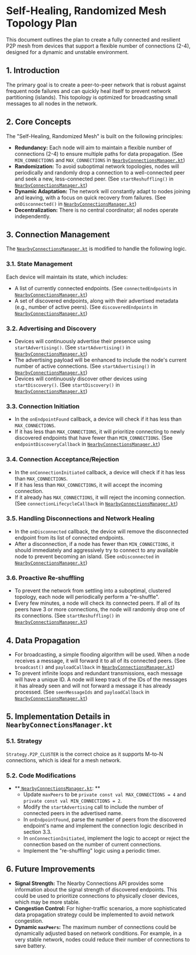 # Self-Healing, Randomized Mesh Topology Plan

This document outlines the plan to create a fully connected and resilient P2P mesh from devices that
support a flexible number of connections (2-4), designed for a dynamic and unstable environment.

## 1. Introduction

The primary goal is to create a peer-to-peer network that is robust against frequent node failures
and can quickly heal itself to prevent network partitioning (islands). This topology is optimized
for broadcasting small messages to all nodes in the network.

## 2. Core Concepts

The "Self-Healing, Randomized Mesh" is built on the following principles:

- **Redundancy:** Each node will aim to maintain a flexible number of connections (2-4) to ensure
  multiple paths for data propagation. (See `MIN_CONNECTIONS` and `MAX_CONNECTIONS` in [
  `NearbyConnectionsManager.kt`](../app/src/main/java/info/benjaminhill/localmesh2/NearbyConnectionsManager.kt))
- **Randomization:** To avoid suboptimal network topologies, nodes will periodically and randomly
  drop a connection to a well-connected peer and seek a new, less-connected peer. (See
  `startReshuffling()` in [
  `NearbyConnectionsManager.kt`](../app/src/main/java/info/benjaminhill/localmesh2/NearbyConnectionsManager.kt))
- **Dynamic Adaptation:** The network will constantly adapt to nodes joining and leaving, with a
  focus on quick recovery from failures. (See `onDisconnected()` in [
  `NearbyConnectionsManager.kt`](../app/src/main/java/info/benjaminhill/localmesh2/NearbyConnectionsManager.kt))
- **Decentralization:** There is no central coordinator; all nodes operate independently.

## 3. Connection Management

The [
`NearbyConnectionsManager.kt`](../app/src/main/java/info/benjaminhill/localmesh2/NearbyConnectionsManager.kt)
is modified to handle the following logic.

### 3.1. State Management

Each device will maintain its state, which includes:

- A list of currently connected endpoints. (See `connectedEndpoints` in [
  `NearbyConnectionsManager.kt`](../app/src/main/java/info/benjaminhill/localmesh2/NearbyConnectionsManager.kt))
- A set of discovered endpoints, along with their advertised metadata (e.g., number of active
  peers). (See `discoveredEndpoints` in [
  `NearbyConnectionsManager.kt`](../app/src/main/java/info/benjaminhill/localmesh2/NearbyConnectionsManager.kt))

### 3.2. Advertising and Discovery

- Devices will continuously advertise their presence using `startAdvertising()`. (See
  `startAdvertising()` in [
  `NearbyConnectionsManager.kt`](../app/src/main/java/info/benjaminhill/localmesh2/NearbyConnectionsManager.kt))
- The advertising payload will be enhanced to include the node's current number of active
  connections. (See `startAdvertising()` in [
  `NearbyConnectionsManager.kt`](../app/src/main/java/info/benjaminhill/localmesh2/NearbyConnectionsManager.kt))
- Devices will continuously discover other devices using `startDiscovery()`. (See `startDiscovery()`
  in [
  `NearbyConnectionsManager.kt`](../app/src/main/java/info/benjaminhill/localmesh2/NearbyConnectionsManager.kt))

### 3.3. Connection Initiation

- In the `onEndpointFound` callback, a device will check if it has less than `MAX_CONNECTIONS`.
- If it has less than `MAX_CONNECTIONS`, it will prioritize connecting to newly discovered endpoints
  that have fewer than `MIN_CONNECTIONS`. (See `endpointDiscoveryCallback` in [
  `NearbyConnectionsManager.kt`](../app/src/main/java/info/benjaminhill/localmesh2/NearbyConnectionsManager.kt))

### 3.4. Connection Acceptance/Rejection

- In the `onConnectionInitiated` callback, a device will check if it has less than
  `MAX_CONNECTIONS`.
- If it has less than `MAX_CONNECTIONS`, it will accept the incoming connection.
- If it already has `MAX_CONNECTIONS`, it will reject the incoming connection. (See
  `connectionLifecycleCallback` in [
  `NearbyConnectionsManager.kt`](../app/src/main/java/info/benjaminhill/localmesh2/NearbyConnectionsManager.kt))

### 3.5. Handling Disconnections and Network Healing

- In the `onDisconnected` callback, the device will remove the disconnected endpoint from its list
  of connected endpoints.
- After a disconnection, if a node has fewer than `MIN_CONNECTIONS`, it should immediately and
  aggressively try to connect to any available node to prevent becoming an island. (See
  `onDisconnected` in [
  `NearbyConnectionsManager.kt`](../app/src/main/java/info/benjaminhill/localmesh2/NearbyConnectionsManager.kt))

### 3.6. Proactive Re-shuffling

- To prevent the network from settling into a suboptimal, clustered topology, each node will
  periodically perform a "re-shuffle".
- Every few minutes, a node will check its connected peers. If all of its peers have 3 or more
  connections, the node will randomly drop one of its connections. (See `startReshuffling()` in [
  `NearbyConnectionsManager.kt`](../app/src/main/java/info/benjaminhill/localmesh2/NearbyConnectionsManager.kt))

## 4. Data Propagation

- For broadcasting, a simple flooding algorithm will be used. When a node receives a message, it
  will forward it to all of its connected peers. (See `broadcast()` and `payloadCallback` in [
  `NearbyConnectionsManager.kt`](../app/src/main/java/info/benjaminhill/localmesh2/NearbyConnectionsManager.kt))
- To prevent infinite loops and redundant transmissions, each message will have a unique ID. A node
  will keep track of the IDs of the messages it has already seen and will not forward a message it
  has already processed. (See `seenMessageIds` and `payloadCallback` in [
  `NearbyConnectionsManager.kt`](../app/src/main/java/info/benjaminhill/localmesh2/NearbyConnectionsManager.kt))

## 5. Implementation Details in `NearbyConnectionsManager.kt`

### 5.1. Strategy

`Strategy.P2P_CLUSTER` is the correct choice as it supports M-to-N connections, which is ideal for a
mesh network.

### 5.2. Code Modifications

- **[
  `NearbyConnectionsManager.kt`](../app/src/main/java/info/benjaminhill/localmesh2/NearbyConnectionsManager.kt):
  **
    - Update `maxPeers` to be `private const val MAX_CONNECTIONS = 4` and
      `private const val MIN_CONNECTIONS = 2`.
    - Modify the `startAdvertising` call to include the number of connected peers in the advertised
      name.
    - In `onEndpointFound`, parse the number of peers from the discovered endpoint's name and
      implement the connection logic described in section 3.3.
    - In `onConnectionInitiated`, implement the logic to accept or reject the connection based on
      the number of current connections.
    - Implement the "re-shuffling" logic using a periodic timer.

## 6. Future Improvements

- **Signal Strength:** The Nearby Connections API provides some information about the signal
  strength of discovered endpoints. This could be used to prioritize connections to physically
  closer devices, which may be more stable.
- **Congestion Control:** For higher-traffic scenarios, a more sophisticated data propagation
  strategy could be implemented to avoid network congestion.
- **Dynamic `maxPeers`:** The maximum number of connections could be dynamically adjusted based on
  network conditions. For example, in a very stable network, nodes could reduce their number of
  connections to save battery.
